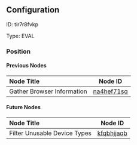 # <nil>
## Configuration
ID:  tir7r8fvkp

Type: EVAL 








### Position

#### Previous Nodes
| Node Title | Node ID |
| :------------- | ------------ |
| Gather Browser Information | [na4hef71sq](./na4hef71sq.md) | 
 
 #### Future Nodes
| Node Title | Node ID |
| :------------- | ------------ |
| Filter Unusable Device Types |[kfqbhjjaqb](./kfqbhjjaqb.md) | 